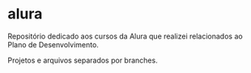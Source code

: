 # alura
Repositório dedicado aos cursos da Alura que realizei relacionados ao Plano de Desenvolvimento.

Projetos e arquivos separados por branches.
